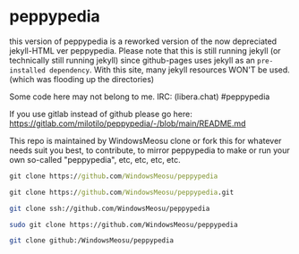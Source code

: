 # peppypedia

this version of peppypedia is a reworked version of the now depreciated jekyll-HTML ver peppypedia. Please note that this is still running jekyll (or technically still running jekyll) since github-pages uses jekyll as an `pre-installed dependency`. With this site, many jekyll resources WON'T be used. (which was flooding up the directories)

Some code here may not belong to me.
IRC: (libera.chat) #peppypedia


If you use gitlab instead of github please go here:
https://gitlab.com/milotilo/peppypedia/-/blob/main/README.md

This repo is maintained by WindowsMeosu
clone or fork this for whatever needs suit you best, to contribute, to mirror peppypedia to make or run your own so-called "peppypedia", etc, etc, etc, etc.

```cmd
git clone https://github.com/WindowsMeosu/peppypedia
```

```cmd
git clone https://github.com/WindowsMeosu/peppypedia.git
```

```sh
git clone ssh://github.com/WindowsMeosu/peppypedia
```

```sh
sudo git clone https://github.com/WindowsMeosu/peppypedia
```

```sh
git clone github:/WindowsMeosu/peppypedia
```

